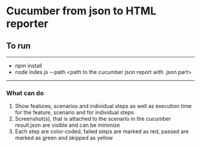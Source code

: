 # Cucumber from json to HTML reporter
## To run
***
+ npm install
+ node index.js --path <path to the cucumber json report with .json part>
***
### What can do
1. Show features, scenarios and individual steps as well as execution time for the feature, scenario and for individual steps
2. Screenshot(s), that is attached to the scenario in the cucumber result.json are visible and can be minimize
3. Each step are color-coded, failed steps are marked as red, passed are marked as green and skipped as yellow